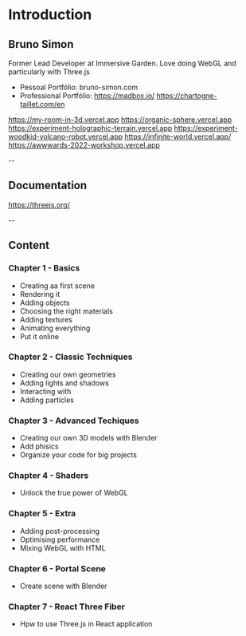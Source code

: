 # Introduction

## Bruno Simon

Former Lead Developer at Immersive Garden. Love doing WebGL and particularly with Three.js

- Pessoal Portfólio: bruno-simon.com
- Professional Portfólio:
  https://madbox.io/
  https://chartogne-taillet.com/en

https://my-room-in-3d.vercel.app
https://organic-sphere.vercel.app
https://experiment-holographic-terrain.vercel.app
https://experiment-woodkid-volcano-robot.vercel.app
https://infinite-world.vercel.app/
https://awwwards-2022-workshop.vercel.app

--

## Documentation

https://threejs.org/

--

## Content

### Chapter 1 - Basics

- Creating aa first scene
- Rendering it
- Adding objects
- Choosing the right materials
- Adding textures
- Animating everything
- Put it online

### Chapter 2 - Classic Techniques

- Creating our own geometries
- Adding lights and shadows
- Interacting with
- Adding particles

### Chapter 3 - Advanced Techiques

- Creating our own 3D models with Blender
- Add phisics
- Organize your code for big projects

### Chapter 4 - Shaders

- Unlock the true power of WebGL

### Chapter 5 - Extra

- Adding post-processing
- Optimising performance
- Mixing WebGL with HTML

### Chapter 6 - Portal Scene

- Create scene with Blender

### Chapter 7 - React Three Fiber

- Hpw to use Three.js in React application
